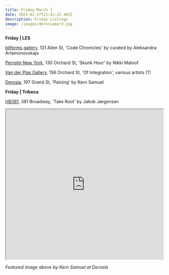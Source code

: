 ```yaml
---
title: Friday March 3
date: 2023-02-27T21:52:23.401Z
description: Friday Listings
image: /images/derosiamar3.jpg
---
```

**F﻿riday | LES**

[bitforms gallery](https://bitforms.art/exhibition/code-chronicles/), 131 Allen St, 'Code Chronicles' by curated by Aleksandra Artamonovskaja 

[Perrotin New York](https://www.perrotin.com/exhibitions/nikki_maloof-skunk-hour/9130), 130 Orchard St, 'Skunk Hour' by Nikki Maloof

[Van der Plas Gallery](https://www.vanderplasgallery.com/upcoming), 156 Orchard St, 'Of Integration', various artists (?)

[Derosia](https://www.derosia.nyc/exhibitions/paining), 197 Grand St, 'Paining' by Kern Samuel

**F﻿riday | Tribeca**

[HB381](https://www.hb381gallery.com/exhibitions/take-root-1), 381 Broadway, 'Take Root' by Jakob Jørgensen

<iframe src="https://www.google.com/maps/d/u/3/embed?mid=1RzAQFnDrTf9e903ZNoEpod334aVr9Vo&ehbc=2E312F" width="100%" height="480"></iframe> 

*F﻿eatured image above by Kern Samuel at Derosia*